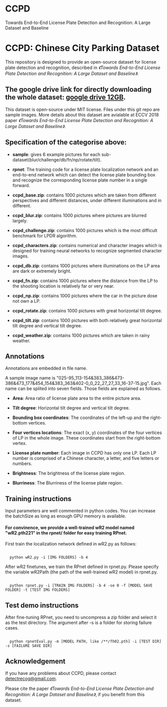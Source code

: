 # CCPD



Towards End-to-End License Plate Detection and Recognition: A Large Dataset and Baseline



# CCPD: Chinese City Parking Dataset



This repository is designed to provide an open-source dataset for license plate detection and recognition, described in _《Towards End-to-End License Plate Detection and Recognition: A Large Dataset and Baseline》_. 

## The google drive link for directly downloading the whole dataset: [google drive 12GB](https://drive.google.com/open?id=1fFqCXjhk7vE9yLklpJurEwP9vdLZmrJd). 

This dataset is open-source under MIT license. Files under this git repo are sample images. More details about this dataset are avialable at ECCV 2018 paper _《Towards End-to-End License Plate Detection and Recognition: A Large Dataset and Baseline》_.



## Specification of the categorise above:



- **sample**: gives 6 example pictures for each sub-dataset(blur/challenge/db/fn/np/rotate/tilt).



- **rpnet**: The training code for a license plate localization network and an end-to-end network which can detect the license plate bounding box and recognize the corresponding license plate number in a single forward.



- **ccpd_base.zip**: contains 1000 pictures which are taken from different perspectives and different distances, under different illuminations and in different. 



- **ccpd_blur.zip**: contains 1000 pictures where pictures are blurred largely.



- **ccpd_challenge.zip**: contains 1000 pictures which is the most difficult benchmark for LPDR algorithm.



- **ccpd_characters.zip**: contains numerical and character images which is designed for training neural networks to recognize segmented character images.



- **ccpd_db.zip**: contains 1000 pictures where illuminations on the LP area are dark or extremely bright. 



- **ccpd_fn.zip**: contains 1000 pictures where the distance from the LP to the shooting location is relatively far or very near.



- **ccpd_np.zip**: contains 1000 pictures where the car in the picture dose not own a LP.



- **ccpd_rotate.zip**: contains 1000 pictures with great horizontal tilt degree.



- **ccpd_tilt.zip**: contains 1000 pictures with both relatively great horizontal tilt degree and vertical tilt degree.



- **ccpd_weather.zip**: contains 1000 pictures which are taken in rainy weather.





## Annotations

Annotations are embedded in file name.

A sample image name is "025-95_113-154&383_386&473-386&473_177&454_154&383_363&402-0_0_22_27_27_33_16-37-15.jpg". Each name can be splited into seven fields. Those fields are explained as follows.

- **Area**: Area ratio of license plate area to the entire picture area.

- **Tilt degree**: Horizontal tilt degree and vertical tilt degree.

- **Bounding box coordinates**: The coordinates of the left-up and the right-bottom vertices.

- **Four vertices locations**: The exact (x, y) coordinates of the four vertices of LP in the whole image. These coordinates start from the right-bottom vertex.

- **License plate number**: Each image in CCPD has only one LP. Each LP number is comprised of a Chinese character, a letter, and five letters or numbers.

- **Brightness**: The brightness of the license plate region.

- **Blurriness**: The Blurriness of the license plate region.



## Training instructions

Input parameters are well commented in python codes. You can increase the batchSize as long as enough GPU memory is available.



#### For convinence, we provide a well-trained wR2 model named "wR2.pth221" in the rpnet/ folder for easy training RPnet.



First train the localization network defined in wR2.py as follows:

```

  python wR2.py -i [IMG FOLDERS] -b 4

```

After wR2 finetunes, we train the RPnet defined in rpnet.py. Please specify the variable wR2Path (the path of the well-trained wR2 model) in rpnet.py.

```

  python rpnet.py -i [TRAIN IMG FOLDERS] -b 4 -se 0 -f [MODEL SAVE FOLDER] -t [TEST IMG FOLDERS]

```



## Test demo instructions

After fine-tuning RPnet, you need to uncompress a zip folder and select it as the test directory. The argument after -s is a folder for storing failure cases.

```

  python rpnetEval.py -m [MODEL PATH, like /**/fh02.pth] -i [TEST DIR] -s [FAILURE SAVE DIR]

```



## Acknowledgement

If you have any problems about CCPD, please contact detectrecog@gmail.com.



Please cite the paper _《Towards End-to-End License Plate Detection and Recognition: A Large Dataset and Baseline》_, if you benefit from this dataset.
